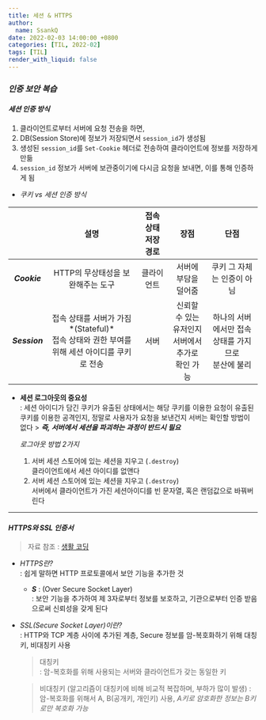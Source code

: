 ```yaml
---
title: 세션 & HTTPS
author:
  name: SsankQ
date: 2022-02-03 14:00:00 +0800
categories: [TIL, 2022-02]
tags: [TIL]
render_with_liquid: false
---
```


### *인증 보안 복습*

#### *세션 인증 방식*  

1. 클라이언트로부터 서버에 요청 전송을 하면,
2. DB(Session Store)에 정보가 저장되면서 `session_id`가 생성됨
3. 생성된 `session_id`를 `Set-Cookie` 헤더로 전송하여 클라이언트에 정보를 저장하게 만듦
4. `session_id` 정보가 서버에 보관중이기에 다시금 요청을 보내면, 이를 통해 인증하게 됨

- *쿠키 vs 세션 인증 방식*

| |**설명**|**접속 상태 저장 경로**|**장점**|**단점**|
|:---:|:---:|:---:|:---:|:---:|
|***Cookie***|HTTP의 무상태성을 보완해주는 도구|클라이언트|서버에 부담을 덜어줌|쿠키 그 자체는 인증이 아님|
|***Session***|접속 상태를 서버가 가짐*(Stateful)* <br> 접속 상태와 권한 부여를 위해 세션 아이디를 쿠키로 전송|서버|신뢰할 수 있는 유저인지 <br> 서버에서 추가로 확인 가능|하나의 서버에서만 접속 상태를 가지므로 <br> 분산에 불리|

- **세션 로그아웃의 중요성**  
: 세션 아이디가 담긴 쿠키가 유출된 상태에서는 해당 쿠키를 이용한 요청이 유출된 쿠키를 이용한 공격인지,
  정말로 사용자가 요청을 보낸건지 서버는 확인할 방법이 없다 > ***즉, 서버에서 세션을 파괴하는 과정이 반드시 필요***
  
  *로그아웃 방법 2가지*  

  1. 서버 세션 스토어에 있는 세션을 지우고 (`.destroy`)  
    클라이언트에서 세션 아이디를 없앤다
  2. 서버 세션 스토어에 있는 세션을 지우고 (`.destroy`)  
    서버에서 클라이언트가 가진 세션아이디를 빈 문자열, 혹은 랜덤값으로 바꿔버린다
    
---

#### *HTTPS와 SSL 인증서*
> 자료 참조 : [생활 코딩](https://opentutorials.org/course/228/4894)

- *HTTPS란?*  
: 쉽게 말하면 HTTP 프로토콜에서 보안 기능을 추가한 것

  - ***S*** : (Over Secure Socket Layer)  
  : 보안 기능을 추가하여 제 3자로부터 정보를 보호하고, 기관으로부터 인증 받음으로써 신뢰성을 갖게 된다

- *SSL(Secure Socket Layer)이란?*  
  : HTTP와 TCP 계층 사이에 추가된 계층, 
  Secure 정보를 암-복호화하기 위해 대칭키, 비대칭키 사용  
  
  > 대칭키  
  : 암-복호화를 위해 사용되는 서버와 클라이언트가 갖는 동일한 키  

  > 비대칭키 (알고리즘이 대칭키에 비해 비교적 복잡하며, 부하가 많이 발생)
   : 암-복호화를 위해서 A, B(공개키, 개인키) 사용, *A키로 암호화한 정보는 B키로만 복호화 가능*  
